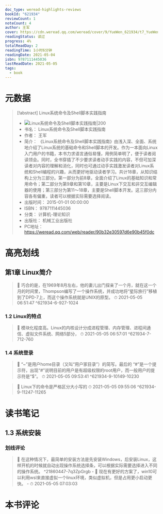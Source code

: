 ```yaml
---
doc_type: weread-highlights-reviews
bookId: "621934"
reviewCount: 1
noteCount: 4
author: 王军
cover: https://cdn.weread.qq.com/weread/cover/9/YueWen_621934/t7_YueWen_621934.jpg
readingStatus: 读过
progress: 4%
totalReadDay: 2
readingTime: 1小时6分钟
readingDate: 2021-05-04
isbn: 9787111445036
lastReadDate: 2021-05-05
tags:
  - book
---
```

# 元数据
> [!abstract] Linux系统命令及Shell脚本实践指南
> - ![ Linux系统命令及Shell脚本实践指南|200](https://cdn.weread.qq.com/weread/cover/9/YueWen_621934/t7_YueWen_621934.jpg)
> - 书名： Linux系统命令及Shell脚本实践指南
> - 作者： 王军
> - 简介： 《Linux系统命令及Shell脚本实践指南》由浅入深、全面、系统地介绍了Linux系统的基础命令和Shell脚本的开发。作为一本面向Linux入门用户的书籍，本书力求语言通俗易懂，用例简单明了，便于读者阅读领会。同时，全书穿插了不少要求读者动手实践的内容，不但可加深读者对内容的理解和消化，同时也可通过动手实践激发读者对Linux系统和Shell编程的兴趣，从而更好地驱动读者学习。共计18章，从知识结构上分为三部分。第一部分为前8章，全面介绍了Linux的基础知识和常用命令；第二部分为第9章和第10章，主要是Linux下交互和非交互编辑器的使用；第三部分为第11～18章，主要是Shell脚本开发。这三部分内容各有偏重，读者可以根据实际需要选择阅读。
> - 出版时间： 2015-01-01 00:00:00
> - ISBN： 9787111445036
> - 分类： 计算机-理论知识
> - 出版社： 机械工业出版社
> - PC地址：https://weread.qq.com/web/reader/90b32e30597d6e90b45f0dc

# 高亮划线

## 第1章 Linux简介

> 📌 巧合的是，在1969年8月左右，他的妻儿出门探亲了一个月，就在这一个月的时间里，Thompson编写了一个操作系统，并成功地将“星际旅行”移植到了DPD-7上，而这个操作系统就是UNIX的原型。 
> ⏱ 2021-05-05 06:51:47 ^621934-6-927-1024

### 1.2 Linux的特点

> 📌 模块化程度高。Linux的内核设计分成进程管理、内存管理、进程间通信、虚拟文件系统、网络5部分， 
> ⏱ 2021-05-05 06:57:01 ^621934-7-712-760

### 1.4 系统登录

> 📌 “~”是用户home目录（又叫“用户家目录”）的简写。最后的 “#”是一个提示符，出现“#”说明目前的用户是有超级权限的root用户，而一般用户的提示符是“$”。 
> ⏱ 2021-05-05 09:53:41 ^621934-9-10149-10230

> 📌 Linux下的命令是严格区分大小写的 
> ⏱ 2021-05-05 09:55:06 ^621934-9-11247-11265

# 读书笔记

## 1.3 系统安装

### 划线评论
> 📌 在这种情况下，最简单的安装方法是先安装Windows，后安装Linux，这样开机的时候就自动出现操作系统选择条，可以根据实际需要选择进入不同的操作系统。  ^21860447-7q3ZpGrgb
    - 💭 现在有更好的方案了，win10可以利用wsl来直接虚拟一个linux环境，类似虚拟机，但是占用更小启动更快。
    - ⏱ 2021-05-05 07:03:03
   
# 本书评论

